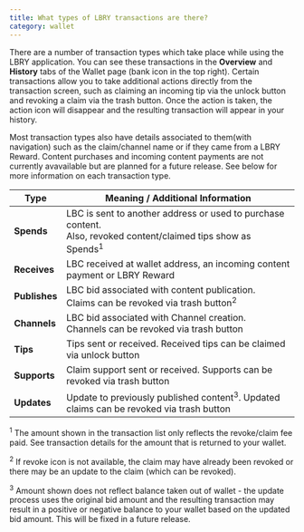 ```yaml
---
title: What types of LBRY transactions are there?
category: wallet
---
```


There are a number of transaction types which take place while using the LBRY application. You can see these transactions in the **Overview** and **History** tabs of the Wallet page (bank icon in the top right). Certain transactions allow you to take additional actions directly from the transaction screen, such as claiming an incoming tip via the unlock button and revoking a claim via the trash button. Once the action is taken, the action icon will disappear and the resulting transaction will appear in your history. 

Most transaction types also have details associated to them(with navigation) such as the claim/channel name or if they came from a LBRY Reward. Content purchases and incoming content payments are not currently avavailable but are planned for a future release. See below for more information on each transaction type.

| Type | Meaning / Additional Information |
--- | --- 
| **Spends** | LBC is sent to another address or used to purchase content.<br/>Also, revoked content/claimed tips show as Spends<sup>1</sup>
| **Receives** | LBC received at wallet address, an incoming content payment or LBRY Reward
| **Publishes** | LBC bid associated with content publication.<br/>Claims can be revoked via trash button<sup>2</sup>
| **Channels** | LBC bid associated with Channel creation.<br/>Channels can be revoked via trash button
| **Tips** | Tips sent or received. Received tips can be claimed via unlock button
| **Supports** | Claim support sent or received. Supports can be revoked via trash button
| **Updates** | Update to previously published content<sup>3</sup>. Updated claims can be revoked via trash button

<sup>1</sup> The amount shown in the transaction list only reflects the revoke/claim fee paid. See transaction details for the amount that is returned to your wallet. 

<sup>2</sup> If revoke icon is not available, the claim may have already been revoked or there may be an update to the claim (which can be revoked).

<sup>3</sup> Amount shown does not reflect balance taken out of wallet - the update process uses the original bid amount and the resulting transaction may result in a positive or negative balance to your wallet based on the updated bid amount. This will be fixed in a future release.
